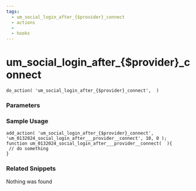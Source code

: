 ```yaml
---
tags: 
  - um_social_login_after_{$provider}_connect
  - actions
  - 
  - hooks
---
```

# um\_social\_login\_after\_{$provider}\_connect

``` php:no-line-numbers
do_action( 'um_social_login_after_{$provider}_connect',  )
```
<div class='hook-sep'></div>

### Parameters

<div class='hook-sep'></div>



### Sample Usage

``` php:no-line-numbers
add_action( 'um_social_login_after_{$provider}_connect', 'um_0132024_social_login_after___provider__connect', 10, 0 );
function um_0132024_social_login_after___provider__connect(  ){
 // do something
}
```
<div class='hook-sep'></div>



### Related Snippets

Nothing was found

